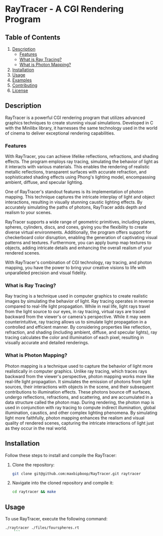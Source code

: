 # RayTracer - A CGI Rendering Program

## Table of Contents
1. [Description](#description)
    * [Features](#features)
    * [What is Ray Tracing?](#what-is-ray-tracing)
    * [What is Photon Mapping?](#what-is-photon-mapping)
2. [Installation](#installation)
3. [Usage](#usage)
4. [Examples](#examples)
5. [Contributing](#contributing)
6. [License](#license)

## Description

RayTracer is a powerful CGI rendering program that utilizes advanced graphics techniques to create stunning visual simulations. Developed in C with the Minilibx library, it harnesses the same technology used in the world of cinema to deliver exceptional rendering capabilities.

### Features

With RayTracer, you can achieve lifelike reflections, refractions, and shading effects. The program employs ray tracing, simulating the behavior of light as it interacts with various materials. This enables the rendering of realistic metallic reflections, transparent surfaces with accurate refraction, and sophisticated shading effects using Phong's lighting model, encompassing ambient, diffuse, and specular lighting.

One of RayTracer's standout features is its implementation of photon mapping. This technique captures the intricate interplay of light and object interactions, resulting in visually stunning caustic lighting effects. By accurately simulating the paths of photons, RayTracer adds depth and realism to your scenes.

RayTracer supports a wide range of geometric primitives, including planes, spheres, cylinders, discs, and cones, giving you the flexibility to create diverse virtual environments. Additionally, the program offers support for checkerboard color disruption, enabling the generation of captivating visual patterns and textures. Furthermore, you can apply bump map textures to objects, adding intricate details and enhancing the overall realism of your rendered scenes.

With RayTracer's combination of CGI technology, ray tracing, and photon mapping, you have the power to bring your creative visions to life with unparalleled precision and visual fidelity.

### What is Ray Tracing?

Ray tracing is a technique used in computer graphics to create realistic images by simulating the behavior of light. Ray tracing operates in reverse compared to real-life light propagation. While in real life, light rays travel from the light source to our eyes, in ray tracing, virtual rays are traced backward from the viewer's or camera's perspective. While it may seem counterintuitive, ray tracing allows us to simulate light propagation in a controlled and efficient manner. By considering properties like reflection, refraction, and shading (including ambient, diffuse, and specular lights), ray tracing calculates the color and illumination of each pixel, resulting in visually accurate and detailed renderings.

### What is Photon Mapping?

Photon mapping is a technique used to capture the behavior of light more realistically in computer graphics. Unlike ray tracing, which traces rays backward from the viewer's perspective, photon mapping works more like real-life light propagation. It simulates the emission of photons from light sources, their interactions with objects in the scene, and their subsequent contributions to illumination effects. These photons bounce off surfaces, undergo reflections, refractions, and scattering, and are accumulated in a data structure called the photon map. During rendering, the photon map is used in conjunction with ray tracing to compute indirect illumination, global illumination, caustics, and other complex lighting phenomena. By simulating light more faithfully, photon mapping enhances the realism and visual quality of rendered scenes, capturing the intricate interactions of light just as they occur in the real world.

## Installation

Follow these steps to install and compile the RayTracer:

1. Clone the repository:
    ```bash
    git clone git@github.com:maxbipboop/RayTracer.git raytracer
    ```
2. Navigate into the cloned repository and compile it:
    ```bash
    cd raytracer && make
    ```
## Usage

To use RayTracer, execute the following command:

```bash
./raytracer ./files/fourspheres.rt
    ```
